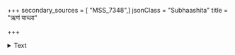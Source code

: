 +++
secondary_sources = [ "MSS_7348",]
jsonClass = "Subhaashita"
title = "ऋणं याच्ञा"

+++

<details><summary>Text</summary>

ऋणं याच्ञा च वृद्धत्वं जारचोरदरिद्रताः।  
रोगश्च भुक्तशेषश्चाप्य् अष्ट कष्टाः प्रकीर्तिताः॥
</details>
